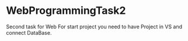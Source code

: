 # WebProgrammingTask2
Second task for Web
For start project you need to have Project in VS and connect DataBase.
